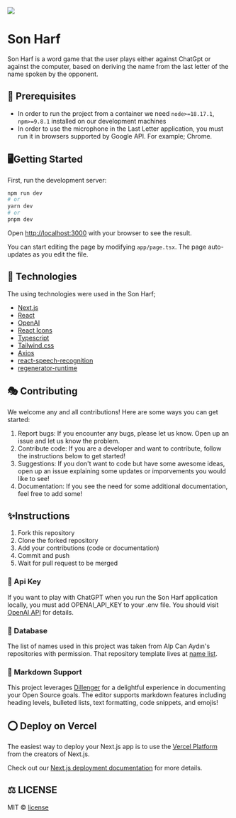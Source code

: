 ![](https://i.hizliresim.com/7u9d3up.png)

# Son Harf

Son Harf is a word game that the user plays either against ChatGpt or against the computer, based on deriving the name from the last letter of the name spoken by the opponent.

## 📖 Prerequisites

- In order to run the project from a container we need `node>=18.17.1`, `npm>=9.8.1` installed on our development machines
- In order to use the microphone in the Last Letter application, you must run it in browsers supported by Google API. For example; Chrome.

## 🖥Getting Started

First, run the development server:

```bash
npm run dev
# or
yarn dev
# or
pnpm dev
```

Open [http://localhost:3000](http://localhost:3000) with your browser to see the result.

You can start editing the page by modifying `app/page.tsx`. The page auto-updates as you edit the file.

## 💨 Technologies

The using technologies were used in the Son Harf;

- [Next.js](https://nextjs.org/)
- [React](https://react.dev/)
- [OpenAI](https://openai.com/)
- [React Icons](https://react-icons.github.io/react-icons/)
- [Typescript](https://www.typescriptlang.org/)
- [Tailwind.css](https://tailwindcss.com/)
- [Axios](https://axios-http.com/docs/intro)
- [react-speech-recognition](https://www.npmjs.com/package/react-speech-recognition?activeTab=readme)
- [regenerator-runtime](hhttps://www.npmjs.com/package/regenerator-runtime)

## 🎭 Contributing

We welcome any and all contributions! Here are some ways you can get started:

1. Report bugs: If you encounter any bugs, please let us know. Open up an issue and let us know the problem.
2. Contribute code: If you are a developer and want to contribute, follow the instructions below to get started!
3. Suggestions: If you don't want to code but have some awesome ideas, open up an issue explaining some updates or imporvements you would like to see!
4. Documentation: If you see the need for some additional documentation, feel free to add some!

## ✨Instructions

1. Fork this repository
2. Clone the forked repository
3. Add your contributions (code or documentation)
4. Commit and push
5. Wait for pull request to be merged

### 🔑 Api Key

If you want to play with ChatGPT when you run the Son Harf application locally, you must add OPENAI_API_KEY to your .env file. You should visit [OpenAI API](https://openai.com/product) for details.

### 💾 Database

The list of names used in this project was taken from Alp Can Aydın's repositories with permission.
That repository template lives at [name list](https://github.com/alpcanaydin/sonharf/blob/master/src/db/names.json).

### 📝 Markdown Support

This project leverages [Dillenger](https://dillinger.io/) for a delightful experience in documenting your Open Source goals. The editor supports markdown features including heading levels, bulleted lists, text formatting, code snippets, and emojis!

## ⭕ Deploy on Vercel

The easiest way to deploy your Next.js app is to use the [Vercel Platform](https://vercel.com/new?utm_medium=default-template&filter=next.js&utm_source=create-next-app&utm_campaign=create-next-app-readme) from the creators of Next.js.

Check out our [Next.js deployment documentation](https://nextjs.org/docs/deployment) for more details.

## ⚖️ LICENSE

MIT © [license](https://github.com/zehraikizler/son-harf/blob/main/LICENSE)

